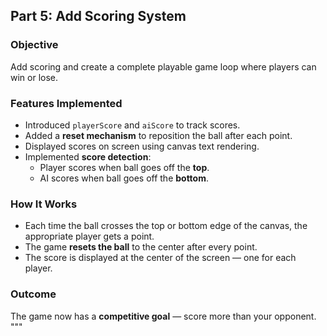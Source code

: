 ##  Part 5: Add Scoring System

###  Objective
Add scoring and create a complete playable game loop where players can win or lose.

###  Features Implemented
- Introduced `playerScore` and `aiScore` to track scores.
- Added a **reset mechanism** to reposition the ball after each point.
- Displayed scores on screen using canvas text rendering.
- Implemented **score detection**:
  - Player scores when ball goes off the **top**.
  - AI scores when ball goes off the **bottom**.

###  How It Works
- Each time the ball crosses the top or bottom edge of the canvas, the appropriate player gets a point.
- The game **resets the ball** to the center after every point.
- The score is displayed at the center of the screen — one for each player.

###  Outcome
The game now has a **competitive goal** — score more than your opponent.
"""
